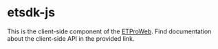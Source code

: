 # etsdk-js

This is the client-side component of the [ETProWeb](https://github.com/reading-analytics-group/ETProWeb). Find documentation about the client-side API in the provided link.